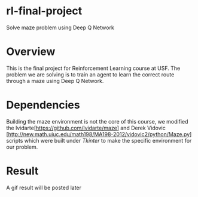 # rl-final-project

Solve maze problem using Deep Q Network

# Overview

This is the final project for Reinforcement Learning course at USF. The problem we are solving is to train an agent to learn the correct route through a maze using Deep Q Network.

# Dependencies

Building the maze environment is not the core of this course, we modified the lvidarte[https://github.com/lvidarte/maze] and Derek Vidovic [http://new.math.uiuc.edu/math198/MA198-2012/vidovic2/python/Maze.py] scripts which were built under *Tkinter* to make the specific environment for our problem.

# Result

A gif result will be posted later

